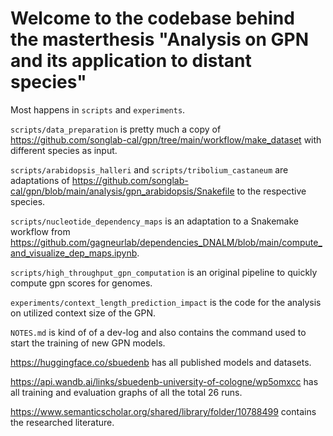 # Welcome to the codebase behind the masterthesis "Analysis on GPN and its application to distant species"

Most happens in `scripts` and `experiments`.



`scripts/data_preparation` is pretty much a copy of https://github.com/songlab-cal/gpn/tree/main/workflow/make_dataset with different species as input.


`scripts/arabidopsis_halleri` and `scripts/tribolium_castaneum` are adaptations of https://github.com/songlab-cal/gpn/blob/main/analysis/gpn_arabidopsis/Snakefile to the respective species.


`scripts/nucleotide_dependency_maps` is an adaptation to a Snakemake workflow from https://github.com/gagneurlab/dependencies_DNALM/blob/main/compute_and_visualize_dep_maps.ipynb.


`scripts/high_throughput_gpn_computation` is an original pipeline to quickly compute gpn scores for genomes.


`experiments/context_length_prediction_impact` is the code for the analysis on utilized context size of the GPN.


`NOTES.md` is kind of of a dev-log and also contains the command used to start the training of new GPN models.


https://huggingface.co/sbuedenb has all published models and datasets.

https://api.wandb.ai/links/sbuedenb-university-of-cologne/wp5omxcc has all training and evaluation graphs of all the total 26 runs.

https://www.semanticscholar.org/shared/library/folder/10788499 contains the researched literature.